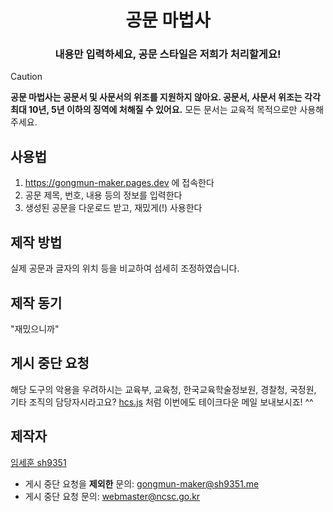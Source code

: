 <h1 align="center">공문 마법사</h1>
<h3 align="center">내용만 입력하세요, 공문 스타일은 저희가 처리할게요!</h3>

> [!CAUTION]
> **공문 마법사는 공문서 및 사문서의 위조를 지원하지 않아요. 공문서, 사문서 위조는 각각 최대 10년, 5년 이하의 징역에 처해질 수 있어요.** 모든 문서는 교육적 목적으로만 사용해주세요.

## 사용법
1. https://gongmun-maker.pages.dev 에 접속한다
2. 공문 제목, 번호, 내용 등의 정보를 입력한다
3. 생성된 공문을 다운로드 받고, 재밌게(!) 사용한다

## 제작 방법
실제 공문과 글자의 위치 등을 비교하여 섬세히 조정하였습니다.

## 제작 동기
"재밌으니까"

## 게시 중단 요청
해당 도구의 악용을 우려하시는 교육부, 교육청, 한국교육학술정보원, 경찰청, 국정원, 기타 조직의 담당자시라고요? [hcs.js](https://github.com/kimcore/hcs.js/blob/5103540edfc85b2f139de7ca38dba4b7c246740e/README.md) 처럼 이번에도 테이크다운 메일 보내보시죠! ^^

## 제작자
[임세훈 sh9351](https://sh9351.me)  
- 게시 중단 요청을 **제외한** 문의: gongmun-maker@sh9351.me
- 게시 중단 요청 문의: webmaster@ncsc.go.kr